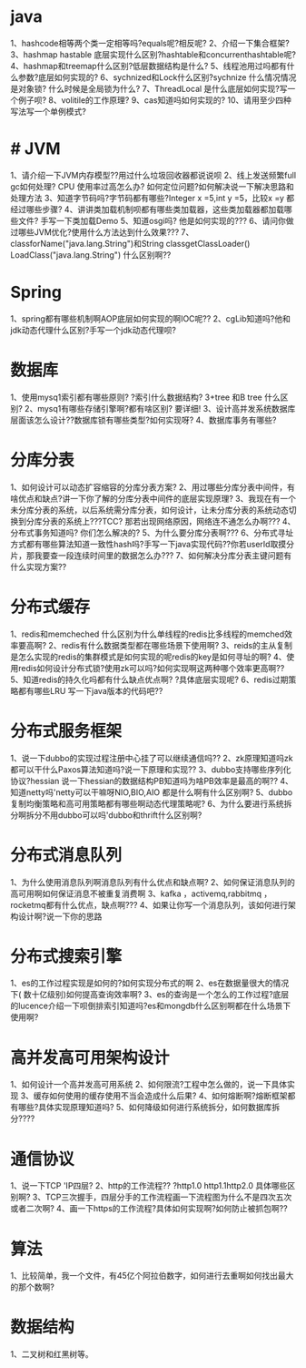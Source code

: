 # **java**

1、hashcode相等两个类一定相等吗?equals呢?相反呢?
2、介绍一下集合框架?
3、hashmap hastable 底层实现什么区别?hashtable和concurrenthashtable呢?
4、hashmap和treemap什么区别?低层数据结构是什么?
5、线程池用过吗都有什么参数?底层如何实现的?
6、sychnized和Lock什么区别?sychnize 什么情况情况是对象锁? 什么时候是全局锁为什么?
7、ThreadLocal 是什么底层如何实现?写一个例子呗?
8、volitile的工作原理?
9、cas知道吗如何实现的?
10、请用至少四种写法写一个单例模式?

# # **JVM**

1、请介绍一下JVM内存模型??用过什么垃圾回收器都说说呗
2、线上发送频繁full gc如何处理? CPU 使用率过高怎么办?
如何定位问题?如何解决说一下解决思路和处理方法
3、知道字节码吗?字节码都有哪些?Integer x =5,int y =5，比较x =y 都经过哪些步骤?
4、讲讲类加载机制呗都有哪些类加载器，这些类加载器都加载哪些文件?
手写一下类加载Demo
5、知道osgi吗? 他是如何实现的???
6、请问你做过哪些JVM优化?使用什么方法达到什么效果???
7、classforName("java.lang.String")和String classgetClassLoader() LoadClass("java.lang.String") 什么区别啊??

# **Spring**

1、spring都有哪些机制啊AOP底层如何实现的啊IOC呢??
2、cgLib知道吗?他和jdk动态代理什么区别?手写一个jdk动态代理呗?

# **数据库**

1、使用mysq1索引都有哪些原则? ?索引什么数据结构? 3+tree 和B tree 什么区别?
2、mysq1有哪些存储引擎啊?都有啥区别? 要详细!
3、设计高并发系统数据库层面该怎么设计??数据库锁有哪些类型?如何实现呀?
4、数据库事务有哪些?

# **分库分表**

1、如何设计可以动态扩容缩容的分库分表方案?
2、用过哪些分库分表中间件，有啥优点和缺点?讲一下你了解的分库分表中间件的底层实现原理?
3、我现在有一个未分库分表的系统，以后系统需分库分表，如何设计，让未分库分表的系统动态切换到分库分表的系统上???TCC? 那若出现网络原因，网络连不通怎么办啊???
4、分布式事务知道吗? 你们怎么解决的?
5、为什么要分库分表啊???
6、分布式寻址方式都有哪些算法知道一致性hash吗?手写一下java实现代码??你若userId取摸分片，那我要查一段连续时间里的数据怎么办???
7、如何解决分库分表主键问题有什么实现方案??

# **分布式缓存**

1、redis和memcheched 什么区别为什么单线程的redis比多线程的memched效率要高啊?
2、redis有什么数据类型都在哪些场景下使用啊?
3、reids的主从复制是怎么实现的redis的集群模式是如何实现的呢redis的key是如何寻址的啊?
4、使用redis如何设计分布式锁?使用zk可以吗?如何实现啊这两种哪个效率更高啊??
5、知道redis的持久化吗都有什么缺点优点啊? ?具体底层实现呢?
6、redis过期策略都有哪些LRU 写一下java版本的代码吧??

# **分布式服务框架**

1、说一下dubbo的实现过程注册中心挂了可以继续通信吗??
2、zk原理知道吗zk都可以干什么Paxos算法知道吗?说一下原理和实现??
3、dubbo支持哪些序列化协议?hessian 说一下hessian的数据结构PB知道吗为啥PB效率是最高的啊??
4、知道netty吗'netty可以干嘛呀NIO,BIO,AIO 都是什么啊有什么区别啊?
5、dubbo复制均衡策略和高可用策略都有哪些啊动态代理策略呢?
6、为什么要进行系统拆分啊拆分不用dubbo可以吗'dubbo和thrift什么区别啊?

# **分布式消息队列**

1、为什么使用消息队列啊消息队列有什么优点和缺点啊?
2、如何保证消息队列的高可用啊如何保证消息不被重复消费啊
3、kafka ，activemq,rabbitmq ，rocketmq都有什么优点，缺点啊???
4、如果让你写一个消息队列，该如何进行架构设计啊?说一下你的思路

# **分布式搜索引擎**

1、es的工作过程实现是如何的?如何实现分布式的啊
2、es在数据量很大的情况下( 数十亿级别)如何提高查询效率啊?
3、es的查询是一个怎么的工作过程?底层的lucence介绍一下呗倒排索引知道吗?es和mongdb什么区别啊都在什么场景下使用啊?

# **高并发高可用架构设计**

1、如何设计一个高并发高可用系统
2、如何限流?工程中怎么做的，说一下具体实现
3、缓存如何使用的缓存使用不当会造成什么后果?
4、如何熔断啊?熔断框架都有哪些?具体实现原理知道吗?
5、如何降级如何进行系统拆分，如何数据库拆分????

# **通信协议**

1、说一下TCP 'IP四层?
2、http的工作流程?? ?http1.0 http1.1http2.0 具体哪些区别啊?
3、TCP三次握手，四层分手的工作流程画一下流程图为什么不是四次五次或者二次啊?
4、画一下https的工作流程?具体如何实现啊?如何防止被抓包啊??

# **算法**

1、比较简单，我一个文件，有45亿个阿拉伯数字，如何进行去重啊如何找出最大的那个数啊?

# **数据结构**

1、二叉树和红黑树等。